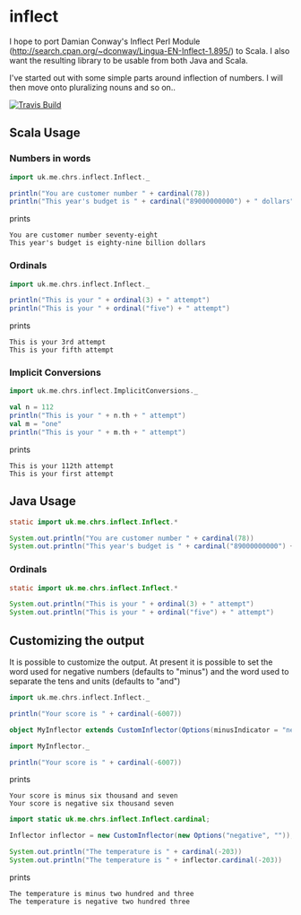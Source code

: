 # inflect

I hope to port Damian Conway's Inflect Perl Module (http://search.cpan.org/~dconway/Lingua-EN-Inflect-1.895/) to Scala.
I also want the resulting library to be usable from both Java and Scala.

I've started out with some simple parts around inflection of numbers. I will then move onto pluralizing nouns and so on..

[![Travis Build](https://api.travis-ci.org/nespera/inflect.png)](https://travis-ci.org/nespera/inflect)

## Scala Usage

### Numbers in words

```scala
import uk.me.chrs.inflect.Inflect._

println("You are customer number " + cardinal(78))
println("This year's budget is " + cardinal("89000000000") + " dollars")
```
prints

    You are customer number seventy-eight
    This year's budget is eighty-nine billion dollars


### Ordinals

```scala
import uk.me.chrs.inflect.Inflect._

println("This is your " + ordinal(3) + " attempt")
println("This is your " + ordinal("five") + " attempt")
```
prints

    This is your 3rd attempt
    This is your fifth attempt

### Implicit Conversions

```scala
import uk.me.chrs.inflect.ImplicitConversions._

val n = 112
println("This is your " + n.th + " attempt")
val m = "one"
println("This is your " + m.th + " attempt")
```

prints

    This is your 112th attempt
    This is your first attempt

## Java Usage

```java
static import uk.me.chrs.inflect.Inflect.*

System.out.println("You are customer number " + cardinal(78))
System.out.println("This year's budget is " + cardinal("89000000000") + " dollars")
```

### Ordinals

```java
static import uk.me.chrs.inflect.Inflect.*

System.out.println("This is your " + ordinal(3) + " attempt")
System.out.println("This is your " + ordinal("five") + " attempt")
```
## Customizing the output

It is possible to customize the output. At present it is possible to set the word used for negative numbers (defaults to
"minus") and the word used to separate the tens and units (defaults to "and")

```scala
import uk.me.chrs.inflect.Inflect._

println("Your score is " + cardinal(-6007))

object MyInflector extends CustomInflector(Options(minusIndicator = "negative", andSeparator = ""))

import MyInflector._

println("Your score is " + cardinal(-6007))
```
prints

    Your score is minus six thousand and seven
    Your score is negative six thousand seven

```java
import static uk.me.chrs.inflect.Inflect.cardinal;

Inflector inflector = new CustomInflector(new Options("negative", ""));

System.out.println("The temperature is " + cardinal(-203))
System.out.println("The temperature is " + inflector.cardinal(-203))
```

prints

    The temperature is minus two hundred and three
    The temperature is negative two hundred three
